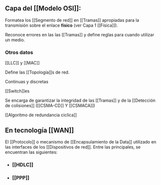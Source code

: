 ## Capa del [[Modelo OSI]]:
Formatea los [[Segmento de red]] en [[Tramas]] apropiadas para la transmisión sobre el enlace **físico** (ver Capa 1 [[Física]]). 

Reconoce errores en las las [[Tramas]] y define reglas para cuando utilizar un medio.

### Otros datos

[[LLC]] y [[MAC]]

Define las [[Topología]]s de red. 

Continuas y discretas

[[Switch]]es

Se encarga de garantizar la integridad de las [[Tramas]] y de la [[Detección de colisiones]] ([[CSMA-CD]] Y [[CSMACA]])

[[Algoritmo de redundancia ciclica]]

## En tecnología [[WAN]]
El [[Protocolo]] o mecanismo de [[Encapsulamiento de la Data]] utilizado en las interfaces de los [[Dispositivos de red]]. Entre las principales, se encuentran las siguientes:

- ### [[HDLC]]
- ### [[PPP]]
